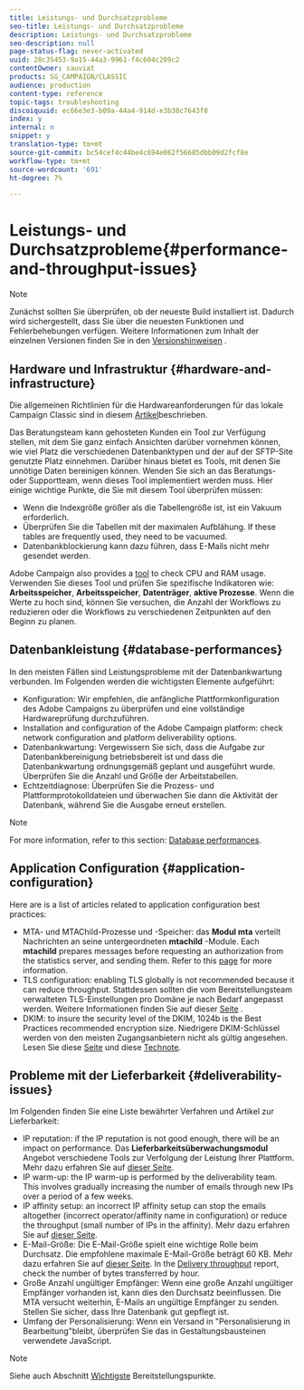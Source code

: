 ```yaml
---
title: Leistungs- und Durchsatzprobleme
seo-title: Leistungs- und Durchsatzprobleme
description: Leistungs- und Durchsatzprobleme
seo-description: null
page-status-flag: never-activated
uuid: 28c35453-9a15-44a3-9961-f4c604c209c2
contentOwner: sauviat
products: SG_CAMPAIGN/CLASSIC
audience: production
content-type: reference
topic-tags: troubleshooting
discoiquuid: ec66e3e3-b09a-44a4-914d-e3b38c7643f8
index: y
internal: n
snippet: y
translation-type: tm+mt
source-git-commit: bc54cef4c44be4c694e062f56685dbb09d2fcf8e
workflow-type: tm+mt
source-wordcount: '691'
ht-degree: 7%

---
```



# Leistungs- und Durchsatzprobleme{#performance-and-throughput-issues}

>[!NOTE]
>
>Zunächst sollten Sie überprüfen, ob der neueste Build installiert ist. Dadurch wird sichergestellt, dass Sie über die neuesten Funktionen und Fehlerbehebungen verfügen. Weitere Informationen zum Inhalt der einzelnen Versionen finden Sie in den [Versionshinweisen](../../rn/using/latest-release.md) .

## Hardware und Infrastruktur {#hardware-and-infrastructure}

Die allgemeinen Richtlinien für die Hardwareanforderungen für das lokale Campaign Classic sind in diesem [Artikel](https://helpx.adobe.com/de/campaign/kb/hardware-sizing-guide.html)beschrieben.

Das Beratungsteam kann gehosteten Kunden ein Tool zur Verfügung stellen, mit dem Sie ganz einfach Ansichten darüber vornehmen können, wie viel Platz die verschiedenen Datenbanktypen und der auf der SFTP-Site genutzte Platz einnehmen. Darüber hinaus bietet es Tools, mit denen Sie unnötige Daten bereinigen können. Wenden Sie sich an das Beratungs- oder Supportteam, wenn dieses Tool implementiert werden muss. Hier einige wichtige Punkte, die Sie mit diesem Tool überprüfen müssen:

* Wenn die Indexgröße größer als die Tabellengröße ist, ist ein Vakuum erforderlich.
* Überprüfen Sie die Tabellen mit der maximalen Aufblähung. If these tables are frequently used, they need to be vacuumed.
* Datenbankblockierung kann dazu führen, dass E-Mails nicht mehr gesendet werden.

Adobe Campaign also provides a [tool](../../production/using/monitoring-processes.md#manual-monitoring) to check CPU and RAM usage. Verwenden Sie dieses Tool und prüfen Sie spezifische Indikatoren wie: **Arbeitsspeicher**, **Arbeitsspeicher**, **Datenträger**, **aktive Prozesse**. Wenn die Werte zu hoch sind, können Sie versuchen, die Anzahl der Workflows zu reduzieren oder die Workflows zu verschiedenen Zeitpunkten auf den Beginn zu planen.

## Datenbankleistung {#database-performances}

In den meisten Fällen sind Leistungsprobleme mit der Datenbankwartung verbunden. Im Folgenden werden die wichtigsten Elemente aufgeführt:

* Konfiguration: Wir empfehlen, die anfängliche Plattformkonfiguration des Adobe Campaigns zu überprüfen und eine vollständige Hardwareprüfung durchzuführen.
* Installation and configuration of the Adobe Campaign platform: check network configuration and platform deliverability options.
* Datenbankwartung: Vergewissern Sie sich, dass die Aufgabe zur Datenbankbereinigung betriebsbereit ist und dass die Datenbankwartung ordnungsgemäß geplant und ausgeführt wurde. Überprüfen Sie die Anzahl und Größe der Arbeitstabellen.
* Echtzeitdiagnose: Überprüfen Sie die Prozess- und Plattformprotokolldateien und überwachen Sie dann die Aktivität der Datenbank, während Sie die Ausgabe erneut erstellen.

>[!NOTE]
>
>For more information, refer to this section: [Database performances](../../production/using/database-performances.md).

## Application Configuration {#application-configuration}

Here are is a list of articles related to application configuration best practices:

* MTA- und MTAChild-Prozesse und -Speicher: das **Modul mta** verteilt Nachrichten an seine untergeordneten **mtachild** -Module. Each **mtachild** prepares messages before requesting an authorization from the statistics server, and sending them. Refer to this [page](../../installation/using/email-deliverability.md) for more information.
* TLS configuration: enabling TLS globally is not recommended because it can reduce throughput. Stattdessen sollten die vom Bereitstellungsteam verwalteten TLS-Einstellungen pro Domäne je nach Bedarf angepasst werden. Weitere Informationen finden Sie auf dieser [Seite](../../installation/using/email-deliverability.md#mx-configuration) .
* DKIM: to insure the security level of the DKIM, 1024b is the Best Practices recommended encryption size. Niedrigere DKIM-Schlüssel werden von den meisten Zugangsanbietern nicht als gültig angesehen. Lesen Sie diese [Seite](../../delivery/using/technical-recommendations.md#dkim) und diese [Technote](https://helpx.adobe.com/de/campaign/kb/domain-name-delegation.html).

## Probleme mit der Lieferbarkeit {#deliverability-issues}

Im Folgenden finden Sie eine Liste bewährter Verfahren und Artikel zur Lieferbarkeit:

* IP reputation: if the IP reputation is not good enough, there will be an impact on performance. Das **Lieferbarkeitsüberwachungsmodul** Angebot verschiedene Tools zur Verfolgung der Leistung Ihrer Plattform. Mehr dazu erfahren Sie auf [dieser Seite](../../delivery/using/monitoring-deliverability.md).
* IP warm-up: the IP warm-up is performed by the deliverability team. This involves gradually increasing the number of emails through new IPs over a period of a few weeks.
* IP affinity setup: an incorrect IP affinity setup can stop the emails altogether (incorrect operator/affinity name in configuration) or reduce the throughput (small number of IPs in the affinity). Mehr dazu erfahren Sie auf [dieser Seite](../../installation/using/email-deliverability.md#list-of-ip-addresses-to-use).
* E-Mail-Größe: Die E-Mail-Größe spielt eine wichtige Rolle beim Durchsatz. Die empfohlene maximale E-Mail-Größe beträgt 60 KB. Mehr dazu erfahren Sie auf [dieser Seite](https://helpx.adobe.com/legal/product-descriptions/campaign.html). In the [Delivery throughput](../../reporting/using/global-reports.md#delivery-throughput) report, check the number of bytes transferred by hour.
* Große Anzahl ungültiger Empfänger: Wenn eine große Anzahl ungültiger Empfänger vorhanden ist, kann dies den Durchsatz beeinflussen. Die MTA versucht weiterhin, E-Mails an ungültige Empfänger zu senden. Stellen Sie sicher, dass Ihre Datenbank gut gepflegt ist.
* Umfang der Personalisierung: Wenn ein Versand in &quot;Personalisierung in Bearbeitung&quot;bleibt, überprüfen Sie das in Gestaltungsbausteinen verwendete JavaScript.

>[!NOTE]
>
>Siehe auch Abschnitt [Wichtigste](../../delivery/using/deliverability-key-points.md) Bereitstellungspunkte.


